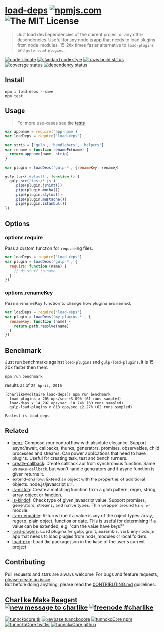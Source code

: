 # [load-deps][author-www-url] [![npmjs.com][npmjs-img]][npmjs-url] [![The MIT License][license-img]][license-url] 

> Just load devDependencies of the current project or any other dependencies. Useful for any node.js app that needs to load plugins from node_modules. 15-20x times faster alternative to `load-plugins` and `gulp-load-plugins`.

[![code climate][codeclimate-img]][codeclimate-url] [![standard code style][standard-img]][standard-url] [![travis build status][travis-img]][travis-url] [![coverage status][coveralls-img]][coveralls-url] [![dependency status][david-img]][david-url]


## Install
```
npm i load-deps --save
npm test
```


## Usage
> For more use-cases see the [tests](./test.js)

```js
var appname = require('app-name')
var loadDeps = require('load-deps')

var strip = ['gulp', 'handlebars', 'helpers']
var rename = function renameFn(name) {
  return appname(name, strip)
}

var plugin = loadDeps('gulp-*', {renameKey: rename})

gulp.task('default', function () {
  gulp.src('test/*.js')
    .pipe(plugin.jshint())
    .pipe(plugin.mocha())
    .pipe(plugin.stylus())
    .pipe(plugin.mustache())
    .pipe(plugin.istanbul())
})
```

## Options
### options.require

Pass a custom function for `require`ing files.

```js
var loadDeps = require('load-deps')
var plugin = loadDeps('gulp-*', {
  require: function (name) {
    // do stuff to name
  }
})
```

### options.renameKey

Pass a renameKey function to change how plugins are named.

```js
var loadDeps = require('load-deps')
var plugin = loadDeps('my-plugins-*', {
  renameKey: function (name) {
    return path.resolve(name)
  }
})
```


## Benchmark

Just run benchmarks against `load-plugins` and `gulp-load-plugins`. It is 15-20x faster then them.

```
npm run benchmark
```

results as of `22 April, 2016`

```
[charlike@voltaire load-deps]$ npm run benchmark
  load-plugins x 205 ops/sec ±3.09% (61 runs sampled)
  load-deps x 14,297 ops/sec ±10.74% (63 runs sampled)
  gulp-load-plugins x 813 ops/sec ±2.27% (62 runs sampled)

Fastest is load-deps
```


## Related
- [benz](https://github.com/tunnckocore/benz): Compose your control flow with absolute elegance. Support async/await, callbacks, thunks, generators, promises, observables, child processes and streams. Can power applications that need to have plugins. Useful for creating task, test and bench runners.
- [create-callback](https://github.com/tunnckocore/create-callback): Create callback api from synchronous function. Same as `make-callback`, but won't handle generators and if async function is given returns it.
- [extend-shallow](https://github.com/jonschlinkert/extend-shallow): Extend an object with the properties of additional objects. node.js/javascript util.
- [is-match](https://github.com/jonschlinkert/is-match): Create a matching function from a glob pattern, regex, string, array, object or function.
- [is-kindof](https://github.com/tunnckocore/is-kindof): Check type of given javascript value. Support promises, generators, streams, and native types. Thin wrapper around `kind-of` module.
- [is-extendable](https://github.com/jonschlinkert/is-extendable): Returns true if a value is any of the object types: array, regexp, plain object, function or date. This is useful for determining if a value can be extended, e.g. "can the value have keys?"
- [load-plugins](https://github.com/jonschlinkert/load-plugins): Load plugins for gulp, grunt, assemble, verb any node.js app that needs to load plugins from node_modules or local folders.
- [load-pkg](https://github.com/jonschlinkert/load-pkg): Load the package.json in the base of the user's current project.


## Contributing
Pull requests and stars are always welcome. For bugs and feature requests, [please create an issue](https://github.com/tunnckoCore/load-deps/issues/new).  
But before doing anything, please read the [CONTRIBUTING.md](./CONTRIBUTING.md) guidelines.


## [Charlike Make Reagent](http://j.mp/1stW47C) [![new message to charlike][new-message-img]][new-message-url] [![freenode #charlike][freenode-img]][freenode-url]

[![tunnckocore.tk][author-www-img]][author-www-url] [![keybase tunnckocore][keybase-img]][keybase-url] [![tunnckoCore npm][author-npm-img]][author-npm-url] [![tunnckoCore twitter][author-twitter-img]][author-twitter-url] [![tunnckoCore github][author-github-img]][author-github-url]


[npmjs-url]: https://www.npmjs.com/package/load-deps
[npmjs-img]: https://img.shields.io/npm/v/load-deps.svg?label=load-deps

[license-url]: https://github.com/tunnckoCore/load-deps/blob/master/LICENSE.md
[license-img]: https://img.shields.io/badge/license-MIT-blue.svg


[codeclimate-url]: https://codeclimate.com/github/tunnckoCore/load-deps
[codeclimate-img]: https://img.shields.io/codeclimate/github/tunnckoCore/load-deps.svg

[travis-url]: https://travis-ci.org/tunnckoCore/load-deps
[travis-img]: https://img.shields.io/travis/tunnckoCore/load-deps.svg

[coveralls-url]: https://coveralls.io/r/tunnckoCore/load-deps
[coveralls-img]: https://img.shields.io/coveralls/tunnckoCore/load-deps.svg

[david-url]: https://david-dm.org/tunnckoCore/load-deps
[david-img]: https://img.shields.io/david/tunnckoCore/load-deps.svg

[standard-url]: https://github.com/feross/standard
[standard-img]: https://img.shields.io/badge/code%20style-standard-brightgreen.svg


[author-www-url]: http://www.tunnckocore.tk
[author-www-img]: https://img.shields.io/badge/www-tunnckocore.tk-fe7d37.svg

[keybase-url]: https://keybase.io/tunnckocore
[keybase-img]: https://img.shields.io/badge/keybase-tunnckocore-8a7967.svg

[author-npm-url]: https://www.npmjs.com/~tunnckocore
[author-npm-img]: https://img.shields.io/badge/npm-~tunnckocore-cb3837.svg

[author-twitter-url]: https://twitter.com/tunnckoCore
[author-twitter-img]: https://img.shields.io/badge/twitter-@tunnckoCore-55acee.svg

[author-github-url]: https://github.com/tunnckoCore
[author-github-img]: https://img.shields.io/badge/github-@tunnckoCore-4183c4.svg

[freenode-url]: http://webchat.freenode.net/?channels=charlike
[freenode-img]: https://img.shields.io/badge/freenode-%23charlike-5654a4.svg

[new-message-url]: https://github.com/tunnckoCore/messages
[new-message-img]: https://img.shields.io/badge/send%20me-message-green.svg
